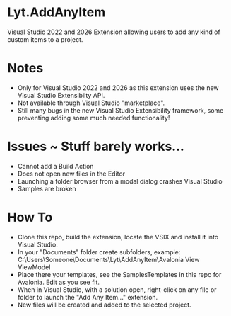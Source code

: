 # Lyt.AddAnyItem
Visual Studio 2022 and 2026 Extension allowing users to add any kind of custom items to a project.

# Notes 
- Only for Visual Studio 2022 and 2026 as this extension uses the new Visual Studio Extensibilty API.
- Not available through Visual Studio "marketplace". 
- Still many bugs in the new Visual Studio Extensibility framework, some preventing adding some much needed functionality!

# Issues ~ Stuff barely works...
- Cannot add a Build Action
- Does not open new files in the Editor
- Launching a folder browser from a modal dialog crashes Visual Studio
- Samples are broken 
   
# How To
- Clone this repo, build the extension, locate the VSIX and install it into Visual Studio.
- In your "Documents" folder create subfolders, example: C:\Users\Someone\Documents\Lyt\AddAnyItem\Avalonia View ViewModel
- Place there your templates, see the SamplesTemplates in this repo for Avalonia. Edit as you see fit.
- When in Visual Studio, with a solution open, right-click on any file or folder to launch the "Add Any Item..." extension.
- New files will be created and added to the selected project.
